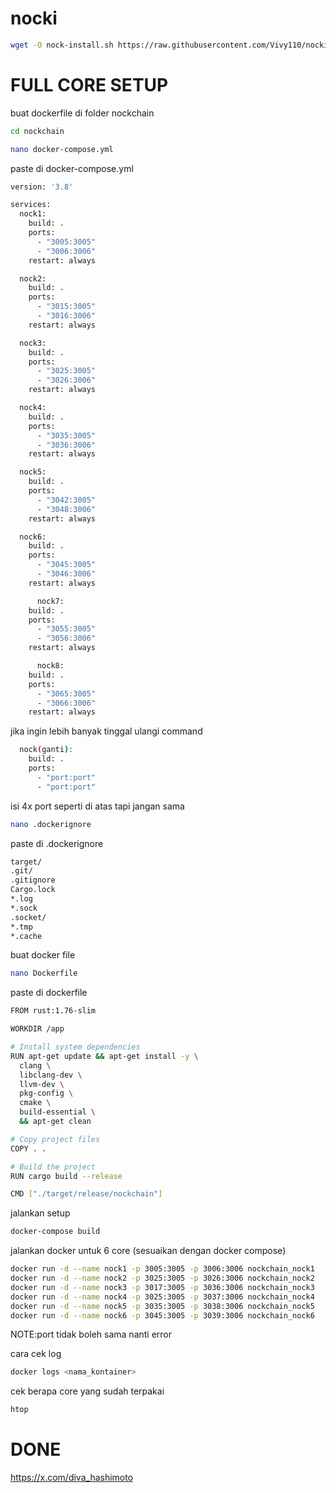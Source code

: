 # nocki

```bash
wget -O nock-install.sh https://raw.githubusercontent.com/Vivy110/nocki/refs/heads/main/nock-install.sh && sed -i 's/\r$//' nock-install.sh && chmod +x nock-install.sh && ./nock-install.sh
```

# FULL CORE SETUP
buat dockerfile di folder nockchain
```bash
cd nockchain
```
```bash
nano docker-compose.yml
```
paste di docker-compose.yml
```bash
version: '3.8'

services:
  nock1:
    build: .
    ports:
      - "3005:3005"
      - "3006:3006"
    restart: always

  nock2:
    build: .
    ports:
      - "3015:3005"
      - "3016:3006"
    restart: always

  nock3:
    build: .
    ports:
      - "3025:3005"
      - "3026:3006"
    restart: always

  nock4:
    build: .
    ports:
      - "3035:3005"
      - "3036:3006"
    restart: always

  nock5:
    build: .
    ports:
      - "3042:3005"
      - "3048:3006"
    restart: always

  nock6:
    build: .
    ports:
      - "3045:3005"
      - "3046:3006"
    restart: always

      nock7:
    build: .
    ports:
      - "3055:3005"
      - "3056:3006"
    restart: always

      nock8:
    build: .
    ports:
      - "3065:3005"
      - "3066:3006"
    restart: always
```
jika ingin lebih banyak tinggal ulangi command 

```bash
  nock(ganti):
    build: .
    ports:
      - "port:port"
      - "port:port"
```
isi 4x port seperti di atas tapi jangan sama 
```bash
nano .dockerignore
```
paste di .dockerignore
```bash
target/
.git/
.gitignore
Cargo.lock
*.log
*.sock
.socket/
*.tmp
*.cache
```
buat docker file

```bash
nano Dockerfile
```
paste di dockerfile
```bash
FROM rust:1.76-slim

WORKDIR /app

# Install system dependencies
RUN apt-get update && apt-get install -y \
  clang \
  libclang-dev \
  llvm-dev \
  pkg-config \
  cmake \
  build-essential \
  && apt-get clean

# Copy project files
COPY . .

# Build the project
RUN cargo build --release

CMD ["./target/release/nockchain"]
```
jalankan setup

```bash
docker-compose build
```
jalankan docker untuk 6 core (sesuaikan dengan docker compose)
```bash
docker run -d --name nock1 -p 3005:3005 -p 3006:3006 nockchain_nock1 
docker run -d --name nock2 -p 3025:3005 -p 3026:3006 nockchain_nock2
docker run -d --name nock3 -p 3017:3005 -p 3036:3006 nockchain_nock3 
docker run -d --name nock4 -p 3025:3005 -p 3037:3006 nockchain_nock4
docker run -d --name nock5 -p 3035:3005 -p 3038:3006 nockchain_nock5
docker run -d --name nock6 -p 3045:3005 -p 3039:3006 nockchain_nock6
```

NOTE:port tidak boleh sama nanti error

cara cek log

```bash
docker logs <nama_kontainer>
```

cek berapa core yang sudah terpakai

```bash
htop
```


# DONE

https://x.com/diva_hashimoto
